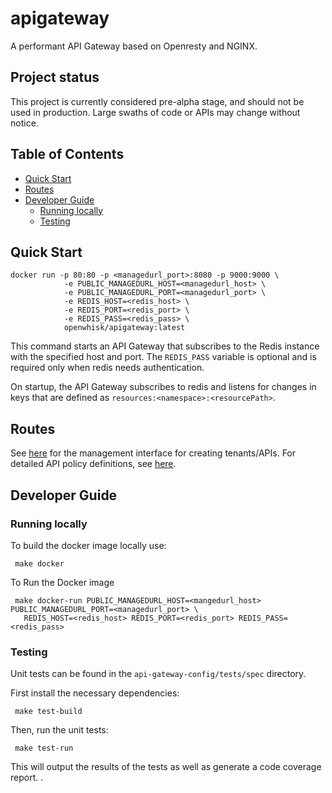 apigateway
=============
A performant API Gateway based on Openresty and NGINX.

Project status
---------------
This project is currently considered pre-alpha stage, and should not be used in production. Large swaths of code or APIs may change without notice.


## Table of Contents

* [Quick Start](#quick-start)
* [Routes](#routes)
* [Developer Guide](#developer-guide)
  * [Running locally](#running-locally)
  * [Testing](#testing)


## Quick Start

```
docker run -p 80:80 -p <managedurl_port>:8080 -p 9000:9000 \
            -e PUBLIC_MANAGEDURL_HOST=<managedurl_host> \
            -e PUBLIC_MANAGEDURL_PORT=<managedurl_port> \
            -e REDIS_HOST=<redis_host> \
            -e REDIS_PORT=<redis_port> \
            -e REDIS_PASS=<redis_pass> \
            openwhisk/apigateway:latest
```

This command starts an API Gateway that subscribes to the Redis instance with the specified host and port. The `REDIS_PASS` variable is optional and is required only when redis needs authentication. 

On startup, the API Gateway subscribes to redis and listens for changes in keys that are defined as `resources:<namespace>:<resourcePath>`.

## Routes
See [here](doc/routes.md) for the management interface for creating tenants/APIs. For detailed API policy definitions, see [here](doc/policies.md).


## Developer Guide

### Running locally

 To build the docker image locally use:
 ```
  make docker
 ```

 To Run the Docker image
 ```
  make docker-run PUBLIC_MANAGEDURL_HOST=<mangedurl_host> PUBLIC_MANAGEDURL_PORT=<managedurl_port> \
    REDIS_HOST=<redis_host> REDIS_PORT=<redis_port> REDIS_PASS=<redis_pass>
 ```

 
### Testing

 Unit tests can be found in the `api-gateway-config/tests/spec` directory.

 First install the necessary dependencies:
 ```
  make test-build
 ```
 Then, run the unit tests:
 ```
  make test-run
 ```
 This will output the results of the tests as well as generate a code coverage report.
.

